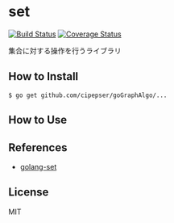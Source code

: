 # set

[![Build Status](https://travis-ci.org/cipepser/goGraphAlgo.svg?branch=master)](https://travis-ci.org/cipepser/goGraphAlgo)
[![Coverage Status](https://coveralls.io/repos/github/cipepser/goGraphAlgo/badge.svg?branch=master)](https://coveralls.io/github/cipepser/goGraphAlgo?branch=master)

集合に対する操作を行うライブラリ

## How to Install

```
$ go get github.com/cipepser/goGraphAlgo/...
```


## How to Use


## References
* [golang-set](https://github.com/deckarep/golang-set/blob/master/set.go)

## License
MIT